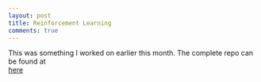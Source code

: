 ```yaml
---
layout: post
title: Reinforcement Learning
comments: true
---
```


This was something I worked on earlier this month.
The complete repo can be found at <br> [here](https://github.com/shashank98giri/Reinforcement-Learning)
